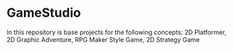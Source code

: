 # GameStudio
In this repository is base projects for the following concepts: 2D Platformer, 2D Graphic Adventure, RPG Maker Style Game, 2D Strategy Game
